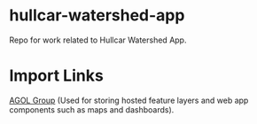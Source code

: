 # hullcar-watershed-app
Repo for work related to Hullcar Watershed App.


# Import Links
[AGOL Group](https://governmentofbc.maps.arcgis.com/home/group.html?id=e8f58ee68fc944f3a56bd0ba5667613b) (Used for storing hosted feature layers and web app components such as maps and dashboards). 
